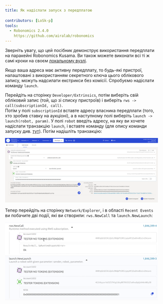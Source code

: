 ```yaml
---
title: Як надіслати запуск з передплатою

contributors: [LoSk-p]
tools:   
  - Robonomics 2.4.0
    https://github.com/airalab/robonomics
---
```


<robo-wiki-note type="warning" title="Parachain">

  Зверніть увагу, що цей посібник демонструє використання передплати на паракейні Robonomics Kusama. Ви також можете виконати всі ті ж самі кроки на своєм [локальному вузлі](/docs/run-dev-node).

</robo-wiki-note>

Якщо ваша адреса має активну передплату, то будь-які пристрої, налаштовані з використанням секретного ключа цього облікового запису, можуть надсилати екстрикси без комісії. 
Спробуємо надіслати команду `launch`.

Перейдіть на сторінку `Developer/Extrinsics`, потім виберіть свій обліковий запис (той, що зі списку пристроїв) і виберіть `rws -> call(subscriptionId, call)`.  
Потім у полі `subscriptionId` вставте адресу власника передплати (того, хто зробив ставку на аукціоні), а в наступному полі виберіть `launch -> launch(robot, param)`. У полі `robot` введіть адресу, на яку ви хочете надіслати транзакцію `launch`, і вставте команду (для опису команди запуску див. [тут](/docs/launch)). Потім надішліть транзакцію:

![launch](../images/rws/launch.png)


Тепер перейдіть на сторінку `Network/Explorer`, і в області `Recent Events` ви побачите дві події, які ви створили: `rws.NewCall` та `launch.NewLaunch`:

![events](../images/rws/events.png)
